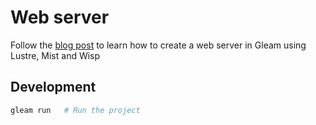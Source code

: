 # Web server

Follow the [blog post](https://gleaming.dev/articles/building-your-first-gleam-web-app/) to learn how to create a web server in Gleam using Lustre, Mist and Wisp

## Development

```sh
gleam run   # Run the project
```
